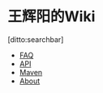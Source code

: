 # 王辉阳的Wiki

[ditto:searchbar]

- [FAQ](#docs/faq)
- [API](#docs/api)
- [Maven](#docs/maven)
- [About](#docs/about)

